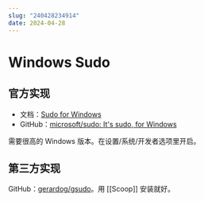 ```yaml
---
slug: "240428234914"
date: 2024-04-28
---
```


# Windows Sudo

## 官方实现

- 文档：[Sudo for Windows](https://learn.microsoft.com/zh-cn/windows/sudo/)
- GitHub：[microsoft/sudo: It's sudo, for Windows](https://github.com/microsoft/sudo)

需要很高的 Windows 版本。在设置/系统/开发者选项里开启。

## 第三方实现

GitHub：[gerardog/gsudo](https://github.com/gerardog/gsudo)。用 [[Scoop]] 安装就好。
